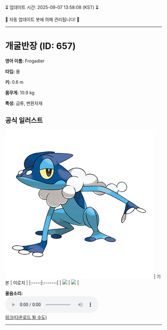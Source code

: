 
⏳ 업데이트 시간: 2025-09-07 13:58:08 (KST) ⏳

🤖 자동 업데이트 봇에 의해 관리됩니다! 🤖

---

# 개굴반장 (ID: 657)
**영어 이름:** Frogadier

**타입:** 물

**키:** 0.6 m

**몸무게:** 10.9 kg

**특성:** 급류, 변환자재

## 공식 일러스트
![](https://raw.githubusercontent.com/PokeAPI/sprites/master/sprites/pokemon/other/official-artwork/657.png)
| 기본 | 이로치 |
|:----:|:------:|
| <img src="http://play.pokemonshowdown.com/sprites/ani/frogadier.gif" width="200"> | <img src="http://play.pokemonshowdown.com/sprites/ani-shiny/frogadier.gif" width="200"> |

**울음소리:**<br><audio controls src="https://raw.githubusercontent.com/PokeAPI/cries/main/cries/pokemon/latest/657.ogg"></audio><br> [링크(다운로드 될 수도)](https://raw.githubusercontent.com/PokeAPI/cries/main/cries/pokemon/latest/657.ogg)


---
